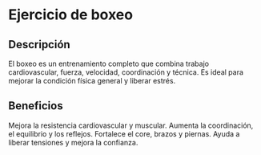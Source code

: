 # Ejercicio de boxeo

## Descripción
El boxeo es un entrenamiento completo que combina trabajo cardiovascular, fuerza, velocidad, coordinación y técnica. Es ideal para mejorar la condición física general y liberar estrés.

## Beneficios
Mejora la resistencia cardiovascular y muscular.
Aumenta la coordinación, el equilibrio y los reflejos.
Fortalece el core, brazos y piernas.
Ayuda a liberar tensiones y mejora la confianza.

